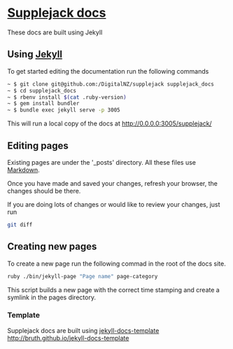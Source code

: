 # [Supplejack docs](http://digitalnz.github.io/supplejack/)

These docs are built using Jekyll

## Using [Jekyll](http://jekyllrb.com/docs/home/)

To get started editing the documentation run the following commands

```bash
~ $ git clone git@github.com:/DigitalNZ/supplejack supplejack_docs
~ $ cd supplejack_docs
~ $ rbenv install $(cat .ruby-version)
~ $ gem install bundler
~ $ bundle exec jekyll serve -p 3005
```

This will run a local copy of the docs at http://0.0.0.0:3005/supplejack/

## Editing pages

Existing pages are under the '_posts' directory. All these files use [Markdown](http://daringfireball.net/projects/markdown/).

Once you have made and saved your changes, refresh your browser, the changes should be there.

If you are doing lots of changes or would like to review your changes, just run

```bash
git diff
```

## Creating new pages

To create a new page run the following commad in the root of the docs site.

```bash
ruby ./bin/jekyll-page "Page name" page-category
```

This script builds a new page with the correct time stamping and create a symlink in the pages directory.

### Template

Supplejack docs are built using [jekyll-docs-template](http://bruth.github.io/jekyll-docs-template)
http://bruth.github.io/jekyll-docs-template
